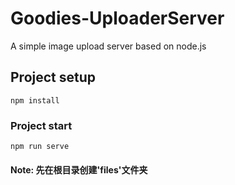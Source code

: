 # Goodies-UploaderServer
A simple image upload server based on node.js
## Project setup
```
npm install
```

### Project start
```
npm run serve
```
#### Note: 先在根目录创建'files'文件夹

